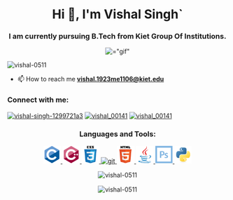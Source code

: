 <h1 align="center">Hi 👋, I'm Vishal Singh`</h1>
<h3 align="center">I am currently pursuing B.Tech from Kiet Group Of Institutions.</h3>
<p align="center"><img src="https://www.capgemini.com/pl-pl/wp-content/uploads/sites/15/2019/08/Automation-GIF.gif" alt=="gif" /></p>

<p align="left"> <img src="https://komarev.com/ghpvc/?username=vishal-0511&label=Profile%20views&color=0e75b6&style=flat" alt="vishal-0511" /> </p>

- 📫 How to reach me **vishal.1923me1106@kiet.edu**

<h3 align="left">Connect with me:</h3>
<p align="left">
<a href="https://linkedin.com/in/vishal-singh-1299721a3" target="blank"><img align="center" src="https://raw.githubusercontent.com/rahuldkjain/github-profile-readme-generator/master/src/images/icons/Social/linked-in-alt.svg" alt="vishal-singh-1299721a3" height="30" width="40" /></a>
<a href="https://www.codechef.com/users/vishal_00141" target="blank"><img align="center" src="https://cdn.jsdelivr.net/npm/simple-icons@3.1.0/icons/codechef.svg" alt="vishal_00141" height="30" width="40" /></a>
<a href="https://www.hackerrank.com/vishal_00141" target="blank"><img align="center" src="https://raw.githubusercontent.com/rahuldkjain/github-profile-readme-generator/master/src/images/icons/Social/hackerrank.svg" alt="vishal_00141" height="30" width="40" /></a>
</p>

<h3 align="center">Languages and Tools:</h3>
<p align="center"> <a href="https://www.cprogramming.com/" target="_blank" rel="noreferrer"> <img src="https://raw.githubusercontent.com/devicons/devicon/master/icons/c/c-original.svg" alt="c" width="40" height="40"/> </a> <a href="https://www.w3schools.com/cpp/" target="_blank" rel="noreferrer"> <img src="https://raw.githubusercontent.com/devicons/devicon/master/icons/cplusplus/cplusplus-original.svg" alt="cplusplus" width="40" height="40"/> </a> <a href="https://www.w3schools.com/css/" target="_blank" rel="noreferrer"> <img src="https://raw.githubusercontent.com/devicons/devicon/master/icons/css3/css3-original-wordmark.svg" alt="css3" width="40" height="40"/> </a> <a href="https://git-scm.com/" target="_blank" rel="noreferrer"> <img src="https://www.vectorlogo.zone/logos/git-scm/git-scm-icon.svg" alt="git" width="40" height="40"/> </a> <a href="https://www.w3.org/html/" target="_blank" rel="noreferrer"> <img src="https://raw.githubusercontent.com/devicons/devicon/master/icons/html5/html5-original-wordmark.svg" alt="html5" width="40" height="40"/> </a> <a href="https://www.java.com" target="_blank" rel="noreferrer"> <img src="https://raw.githubusercontent.com/devicons/devicon/master/icons/java/java-original.svg" alt="java" width="40" height="40"/> </a> <a href="https://www.photoshop.com/en" target="_blank" rel="noreferrer"> <img src="https://raw.githubusercontent.com/devicons/devicon/master/icons/photoshop/photoshop-line.svg" alt="photoshop" width="40" height="40"/> </a> <a href="https://www.python.org" target="_blank" rel="noreferrer"> <img src="https://raw.githubusercontent.com/devicons/devicon/master/icons/python/python-original.svg" alt="python" width="40" height="40"/> </a> </p>

<p align="center"><img align="center" src="https://github-readme-stats.vercel.app/api/top-langs?username=vishal-0511&show_icons=true&locale=en&layout=compact" alt="vishal-0511" /></p>

<p align="center"nbsp;<img align="center" src="https://github-readme-stats.vercel.app/api?username=vishal-0511&show_icons=true&locale=en" alt="vishal-0511" /></p>

<p align="center"><img align="center" src="https://github-readme-streak-stats.herokuapp.com/?user=vishal-0511&" alt="vishal-0511" /></p>
